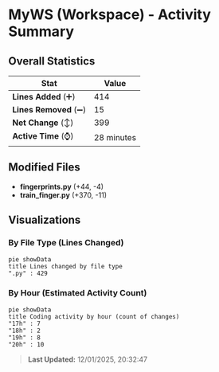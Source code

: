 # MyWS (Workspace) - Activity Summary 

## Overall Statistics

| Stat                   | Value                                                             |
| ---------------------- | ----------------------------------------------------------------- |
| **Lines Added** (➕)   | 414                                          |
| **Lines Removed** (➖) | 15                                        |
| **Net Change** (↕)    | 399                |
| **Active Time** (⌚)   | 28 minutes |


## Modified Files
- **fingerprints.py** (+44, -4)
- **train_finger.py** (+370, -11)

## Visualizations

### By File Type (Lines Changed)

```mermaid
pie showData
title Lines changed by file type
".py" : 429
```

### By Hour (Estimated Activity Count)

```mermaid
pie showData
title Coding activity by hour (count of changes)
"17h" : 7
"18h" : 2
"19h" : 8
"20h" : 10
```


> **Last Updated:** 12/01/2025, 20:32:47